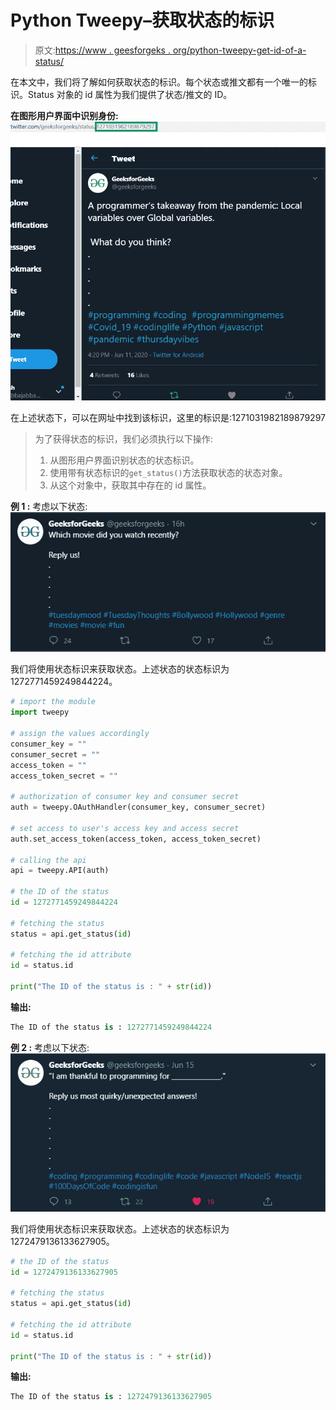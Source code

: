 # Python Tweepy–获取状态的标识

> 原文:[https://www . geesforgeks . org/python-tweepy-get-id-of-a-status/](https://www.geeksforgeeks.org/python-tweepy-getting-the-id-of-a-status/)

在本文中，我们将了解如何获取状态的标识。每个状态或推文都有一个唯一的标识。Status 对象的 id 属性为我们提供了状态/推文的 ID。

**在图形用户界面中识别身份:**
![](img/362f74a165e93c29405d13f447ea691c.png)

在上述状态下，可以在网址中找到该标识，这里的标识是:1271031982189879297

> 为了获得状态的标识，我们必须执行以下操作:
> 
> 1.  从图形用户界面识别状态的状态标识。
> 2.  使用带有状态标识的`get_status()`方法获取状态的状态对象。
> 3.  从这个对象中，获取其中存在的 id 属性。

**例 1 :** 考虑以下状态:
![](img/b66484537992670523a54c9ba241fbc4.png)

我们将使用状态标识来获取状态。上述状态的状态标识为 1272771459249844224。

```py
# import the module
import tweepy

# assign the values accordingly
consumer_key = ""
consumer_secret = ""
access_token = ""
access_token_secret = ""

# authorization of consumer key and consumer secret
auth = tweepy.OAuthHandler(consumer_key, consumer_secret)

# set access to user's access key and access secret 
auth.set_access_token(access_token, access_token_secret)

# calling the api 
api = tweepy.API(auth)

# the ID of the status
id = 1272771459249844224

# fetching the status
status = api.get_status(id)

# fetching the id attribute
id = status.id 

print("The ID of the status is : " + str(id))
```

**输出:**

```py
The ID of the status is : 1272771459249844224

```

**例 2 :** 考虑以下状态:
![](img/2893ea6f1652da3e4645b0bed573f047.png)

我们将使用状态标识来获取状态。上述状态的状态标识为 1272479136133627905。

```py
# the ID of the status
id = 1272479136133627905

# fetching the status
status = api.get_status(id)

# fetching the id attribute
id = status.id 

print("The ID of the status is : " + str(id))
```

**输出:**

```py
The ID of the status is : 1272479136133627905

```